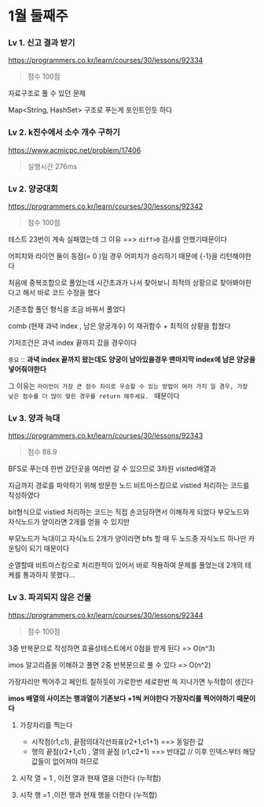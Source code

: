 # 1월 둘째주



###  Lv 1. 신고 결과 받기

https://programmers.co.kr/learn/courses/30/lessons/92334

> 점수 100점

자료구조로 풀 수 있던 문제 

Map<String, HashSet> 구조로 푸는게 포인트인듯 하다 



### Lv 2. k진수에서 소수 개수 구하기

https://www.acmicpc.net/problem/17406

> 실행시간 276ms





### Lv 2. 양궁대회

https://programmers.co.kr/learn/courses/30/lessons/92342

> 점수 100점

테스트 23번이 계속 실패였는데 그 이유 ==>  `diff>0` 검사를 안했기때문이다

어피치와 라이언 둘이 동점(= 0 )일 경우 어피치가 승리하기 때문에 {-1}을 리턴해야한다 

처음에 중복조합으로 풀었는데 시간초과가 나서 찾아보니 최적의 상황으로 찾아봐야한다고 해서 바로 코드 수정을 했다

기존조합 풀던 형식을 조금 바꿔서 풀었다 

comb (현재 과녁 index , 남은 양궁개수) 이 재귀함수 + 최적의 상황을 합쳤다

기저조건은 과녁 index 끝까지 갔을 경우이다 

`중요` :: **과녁 index 끝까지 왔는데도 양궁이 남아있을경우 맨마지막 index에 남은 양궁을 넣어줘야한다**

그 이유는 `라이언이 가장 큰 점수 차이로 우승할 수 있는 방법이 여러 가지 일 경우, 가장 낮은 점수를 더 많이 맞힌 경우를 return 해주세요. ` 때문이다



### Lv 3. 양과 늑대

https://programmers.co.kr/learn/courses/30/lessons/92343

> 점수 88.9



BFS로 푸는데 한번 갔던곳을 여러번 갈 수 있으므로 3차원 visited배열과

지금까지 경로를 파악하기 위해 방문한 노드 비트마스킹으로 vistied 처리하는 코드를 작성하였다

bit형식으로 vistied 처리하는 코드는 직접 손코딩하면서 이해하게 되었다 부모노드와 자식노드가 양이라면 2개를 얻을 수 있지만

부모노드가 늑대이고 자식노드 2개가 양이라면 bfs 할 때 두 노드중 자식노드 하나만 카운팅이 되기 때문이다 

순열할때 비트마스킹으로  처리한적이 있어서 바로 적용하여 문제를 풀었는데 2개의 테케를 통과하지 못했다...



### Lv 3. 파괴되지 않은 건물

https://programmers.co.kr/learn/courses/30/lessons/92344

> 점수 100점

3중 반복문으로 작성하면 효율성테스트에서 0점을 받게 된다 => O(n^3) 

imos 알고리즘을 이해하고 풀면 2중 반복문으로 풀 수 있다 => O(n^2)

가장자리만 찍어주고 페인트 칠하듯이 가로한번 세로한번 쓱 지나가면 누적합이 생긴다 

**imos 배열의 사이즈는 행과열이 기존보다 +1씩 커야한다 가장자리를 찍어야하기 때문이다**

1. 가장자리를 찍는다 
   - 시작점(r1,c1), 끝점의대각선좌표(r2+1,c1+1) ==> 동일한 값
   - 행의 끝점(r2+1,c1) , 열의 끝점 (r1,c2+1) ==> 반대값 // 이후 인덱스부터 해당 값들이 없어져야 하므로

2. 시작 열 = 1 , 이전 열과 현재 열을 더한다 (누적합)
3. 시작 행 =1 ,이전 행과 현재 행을 더한다 (누적합)

